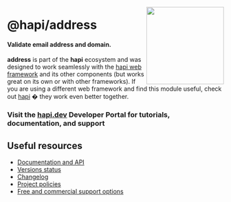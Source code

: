 <a href="https://hapi.dev"><img src="https://raw.githubusercontent.com/hapijs/assets/master/images/family.png" width="180px" align="right" /></a>

# @hapi/address

#### Validate email address and domain.

**address** is part of the **hapi** ecosystem and was designed to work seamlessly with the [hapi web framework](https://hapi.dev) and its other components (but works great on its own or with other frameworks). If you are using a different web framework and find this module useful, check out [hapi](https://hapi.dev) � they work even better together.

### Visit the [hapi.dev](https://hapi.dev) Developer Portal for tutorials, documentation, and support

## Useful resources

- [Documentation and API](https://hapi.dev/family/address/)
- [Versions status](https://hapi.dev/resources/status/#address)
- [Changelog](https://hapi.dev/family/address/changelog/)
- [Project policies](https://hapi.dev/policies/)
- [Free and commercial support options](https://hapi.dev/support/)
